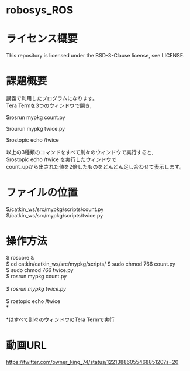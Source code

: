 # robosys_ROS

# ライセンス概要

This repository is licensed under the BSD-3-Clause license, see LICENSE.

# 課題概要

講義で利用したプログラムになります。<br>
Tera Termを3つのウィンドウで開き,<br>

$rosrun mypkg count.py <br>

$rourun mypkg twice.py <br>

$rostopic echo /twice <br>

以上の3種類のコマンドをすべて別々のウィンドウで実行すると,　<br>
$rostopic echo /twice を実行したウィンドウで<br>
count_upから出された値を2倍したものをどんどん足し合わせて表示します。<br>

# ファイルの位置

$/catkin_ws/src/mypkg/scripts/count.py <br>
$/catkin_ws/src/mypkg/scripts/twice.py <br>

# 操作方法

$ roscore & <br>
$ cd catkin/catkin_ws/src/mypkg/scripts/
$ sudo chmod 766 count.py <br>
$ sudo chmod 766 twice.py <br>
$ rosrun mypkg count.py <br>*<br>
$ rosrun mypkg twice.py <br>*<br>
$ rostopic echo /twice <br>*<br>
 
*はすべて別々のウィンドウのTera Termで実行 <br>

# 動画URL
https://twitter.com/owner_king_74/status/1221388605546885120?s=20 <br>
